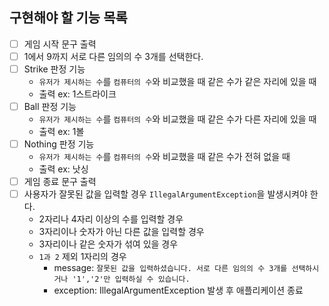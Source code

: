 ## 구현해야 할 기능 목록

- [ ] 게임 시작 문구 출력
- [ ] 1에서 9까지 서로 다른 임의의 수 3개를 선택한다.
- [ ] Strike 판정 기능
  - `유저가 제시하는 수`를 `컴퓨터의 수`와 비교했을 때 같은 수가 같은 자리에 있을 때
  - 출력 ex: 1스트라이크
- [ ] Ball 판정 기능
  - `유저가 제시하는 수`를 `컴퓨터의 수`와 비교했을 때 같은 수가 다른 자리에 있을 때
  - 출력 ex: 1볼
- [ ] Nothing 판정 기능
  - `유저가 제시하는 수`를 `컴퓨터의 수`와 비교했을 때 같은 수가 전혀 없을 때
  - 출력 ex: 낫싱
- [ ] 게임 종료 문구 출력
- [ ] 사용자가 잘못된 값을 입력할 경우 `IllegalArgumentException`을 발생시켜야 한다.
  - 2자리나 4자리 이상의 수를 입력할 경우
  - 3자리이나 숫자가 아닌 다른 값을 입력할 경우
  - 3자리이나 같은 숫자가 섞여 있을 경우
  - `1과 2` 제외 1자리의 경우
      * message: `잘못된 값을 입력하셨습니다. 서로 다른 임의의 수 3개를 선택하시거나 '1','2'만 입력하실 수 있습니다.`
      * exception: IllegalArgumentException 발생 후 애플리케이션 종료